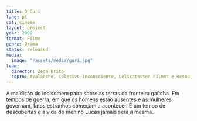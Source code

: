 ```yaml
---
title: O Guri
lang: pt
cat: cinema
layout: project
year: 2009
format: Filme
genre: Drama
status: released
media:
  image: "/assets/media/guri.jpg"
team:
  director: Zeca Brito
  copro: Avalanche, Coletivo Inconsciente, Delicatessen Filmes e Besouro Filmes
---
```


A maldição do lobisomem paira sobre as terras da fronteira gaúcha. Em tempos de guerra, em que os homens estão ausentes e as mulheres governam, fatos estranhos começam a acontecer. É um tempo de descobertas e a vida do menino Lucas jamais será a mesma.
